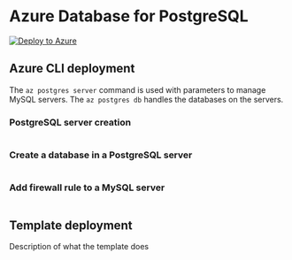 # Azure Database for PostgreSQL

[![Deploy to Azure](http://azuredeploy.net/deploybutton.png)](https://portal.azure.com/#create/Microsoft.Template/uri/https%3A%2F%2Fraw.githubusercontent.com%2FCloudDirect%2FARMLab%2Fmaster%2Ftemplates%2FpostgreSql%2Fazuredeploy.json)

## Azure CLI deployment

The `az postgres server` command is used with parameters to manage MySQL servers. The `az postgres db` handles the databases on the servers.

### PostgreSQL server creation

```bash
```

### Create a database in a PostgreSQL server

```bash
```

### Add firewall rule to a MySQL server

```bash
```

## Template deployment

Description of what the template does
